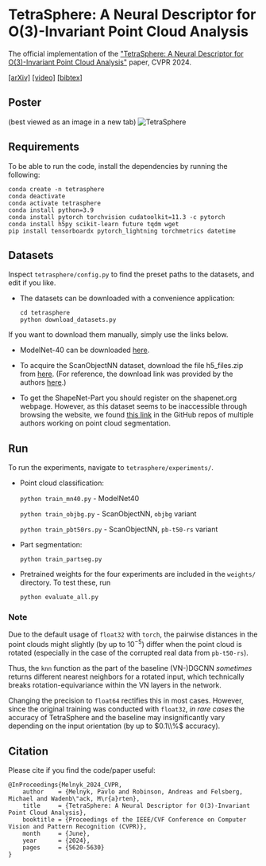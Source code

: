 # TetraSphere: A Neural Descriptor for O(3)-Invariant Point Cloud Analysis

The official implementation of the ["TetraSphere: A Neural Descriptor for O(3)-Invariant Point Cloud Analysis"](https://openaccess.thecvf.com/content/CVPR2024/html/Melnyk_TetraSphere_A_Neural_Descriptor_for_O3-Invariant_Point_Cloud_Analysis_CVPR_2024_paper.html) paper, CVPR 2024.

[[arXiv]](https://arxiv.org/abs/2211.14456) [[video]](https://www.youtube.com/watch?v=MRJr0V7eMj8&ab_channel=PavloO.Melnyk) [[bibtex]](https://github.com/pavlo-melnyk/tetrasphere#Citation)


## Poster

(best viewed as an image in a new tab)
![TetraSphere](misc/poster.png)


## Requirements
To be able to run the code, install the dependencies by running the following:

```
conda create -n tetrasphere
conda deactivate
conda activate tetrasphere
conda install python=3.9
conda install pytorch torchvision cudatoolkit=11.3 -c pytorch
conda install h5py scikit-learn future tqdm wget
pip install tensorboardx pytorch_lightning torchmetrics datetime
```


## Datasets

Inspect `tetrasphere/config.py` to find the preset paths to the datasets, and edit if you like.

- The datasets can be downloaded with a convenience application:
    ```
    cd tetrasphere
    python download_datasets.py
    ```

If you want to download them manually, simply use the links below.

- ModelNet-40 can be downloaded [here](https://shapenet.cs.stanford.edu/media/modelnet40_ply_hdf5_2048.zip).

- To acquire the ScanObjectNN dataset, download the file h5_files.zip from [here](http://hkust-vgd.github.io/scanobjectnn/h5_files.zip). 
  (For reference, the download link was provided by the authors [here](https://github.com/hkust-vgd/scanobjectnn/issues/31).)

- To get the ShapeNet-Part you should register on the shapenet.org webpage. 
  However, as this dataset seems to be inaccessible through browsing the website, we found [this link](https://shapenet.cs.stanford.edu/media/shapenet_part_seg_hdf5_data.zip) in the GitHub repos of multiple authors working on point cloud segmentation.




## Run

To run the experiments, navigate to `tetrasphere/experiments/`.

- Point cloud classification:

  `python train_mn40.py` - ModelNet40

  `python train_objbg.py` - ScanObjectNN, `objbg` variant

  `python train_pbt50rs.py` - ScanObjectNN, `pb-t50-rs` variant

- Part segmentation:

  `python train_partseg.py`

- Pretrained weights for the four experiments are included in the `weights/` directory.
  To test these, run

  `python evaluate_all.py`
 

### Note

Due to the default usage of `float32` with `torch`, the pairwise distances in the point clouds might slightly (by up to $10^{-5}$) differ when the point cloud is rotated (especially in the case of the corrupted real data from `pb-t50-rs`).

Thus, the `knn` function as the part of the baseline (VN-)DGCNN *sometimes* returns different nearest neighbors for a rotated input, which technically breaks rotation-equivariance within the VN layers in the network.

Changing the precision to `float64` rectifies this in most cases.
However, since the original training was conducted with `float32`, *in rare cases* the accuracy of TetraSphere and the baseline may insignificantly vary depending on the input orientation (by up to $0.1\\%$ accuracy).

## Citation
Please cite if you find the code/paper useful:
```
@InProceedings{Melnyk_2024_CVPR,
    author    = {Melnyk, Pavlo and Robinson, Andreas and Felsberg, Michael and Wadenb\"ack, M\r{a}rten},
    title     = {TetraSphere: A Neural Descriptor for O(3)-Invariant Point Cloud Analysis},
    booktitle = {Proceedings of the IEEE/CVF Conference on Computer Vision and Pattern Recognition (CVPR)},
    month     = {June},
    year      = {2024},
    pages     = {5620-5630}
}
```


